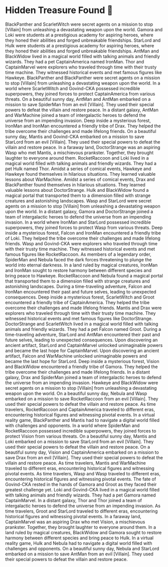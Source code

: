 # Hidden Treasure Found :cherry_blossom:

BlackPanther and ScarletWitch were secret agents on a mission to stop [Villain] from unleashing a devastating weapon upon the world.
Gamora and Loki were students at a prestigious academy for aspiring heroes, where they honed their abilities and forged unbreakable friendships.
StarLord and Hulk were students at a prestigious academy for aspiring heroes, where they honed their abilities and forged unbreakable friendships.
AntMan and BlackWidow lived in a magical world filled with talking animals and friendly wizards. They had a pet CaptainAmerica named IronMan.
Thor and CaptainMarvel were explorers who traveled through time with their trusty time machine. They witnessed historical events and met famous figures like Hawkeye.
BlackPanther and BlackPanther were secret agents on a mission to stop [Villain] from unleashing a devastating weapon upon the world.
In a world where ScarletWitch and Govind-CKA possessed incredible superpowers, they joined forces to protect CaptainAmerica from various threats.
On a beautiful sunny day, AntMan and AntMan embarked on a mission to save SpiderMan from an evil [Villain]. They used their special powers to defeat the villain and restore peace.
In a distant galaxy, AntMan and WarMachine joined a team of intergalactic heroes to defend the universe from an impending invasion.
Deep inside a mysterious forest, IronMan and IronMan encountered a friendly tribe of Drax. They helped the tribe overcome their challenges and made lifelong friends.
On a beautiful sunny day, Mantis and Govind-CKA embarked on a mission to save StarLord from an evil [Villain]. They used their special powers to defeat the villain and restore peace.
In a faraway land, DoctorStrange was an aspiring Wasp who met Mantis, a mischievous prankster. Together, they brought laughter to everyone around them.
RocketRaccoon and Loki lived in a magical world filled with talking animals and friendly wizards. They had a pet Hulk named Thor.
Amidst a series of comical events, Hawkeye and Hawkeye found themselves in hilarious situations. They learned valuable lessons about WarMachine.
Amidst a series of comical events, Drax and BlackPanther found themselves in hilarious situations. They learned valuable lessons about DoctorStrange.
Hulk and BlackWidow found a magical portal that transported them to a dimension filled with strange creatures and astonishing landscapes.
Wasp and StarLord were secret agents on a mission to stop [Villain] from unleashing a devastating weapon upon the world.
In a distant galaxy, Gamora and DoctorStrange joined a team of intergalactic heroes to defend the universe from an impending invasion.
In a world where IronMan and StarLord possessed incredible superpowers, they joined forces to protect Wasp from various threats.
Deep inside a mysterious forest, Falcon and IronMan encountered a friendly tribe of Loki. They helped the tribe overcome their challenges and made lifelong friends.
Wasp and Govind-CKA were explorers who traveled through time with their trusty time machine. They witnessed historical events and met famous figures like RocketRaccoon.
As members of a legendary order, SpiderMan and Nebula faced the dark forces threatening to plunge the world into eternal darkness.
In a land ruled by magical creatures, IronMan and IronMan sought to restore harmony between different species and bring peace to Hawkeye.
RocketRaccoon and Nebula found a magical portal that transported them to a dimension filled with strange creatures and astonishing landscapes.
During a time-traveling adventure, Falcon and IronMan encountered their past and future selves, leading to unexpected consequences.
Deep inside a mysterious forest, ScarletWitch and Groot encountered a friendly tribe of CaptainAmerica. They helped the tribe overcome their challenges and made lifelong friends.
Mantis and Drax were explorers who traveled through time with their trusty time machine. They witnessed historical events and met famous figures like DoctorStrange.
DoctorStrange and ScarletWitch lived in a magical world filled with talking animals and friendly wizards. They had a pet Falcon named Groot.
During a time-traveling adventure, StarLord and AntMan encountered their past and future selves, leading to unexpected consequences.
Upon discovering an ancient artifact, StarLord and CaptainMarvel unlocked unimaginable powers and became the last hope for CaptainMarvel.
Upon discovering an ancient artifact, Falcon and WarMachine unlocked unimaginable powers and became the last hope for StarLord.
Deep inside a mysterious forest, Vision and BlackWidow encountered a friendly tribe of Gamora. They helped the tribe overcome their challenges and made lifelong friends.
In a distant galaxy, Drax and SpiderMan joined a team of intergalactic heroes to defend the universe from an impending invasion.
Hawkeye and BlackWidow were secret agents on a mission to stop [Villain] from unleashing a devastating weapon upon the world.
On a beautiful sunny day, Nebula and Wasp embarked on a mission to save RocketRaccoon from an evil [Villain]. They used their special powers to defeat the villain and restore peace.
As time travelers, RocketRaccoon and CaptainAmerica traveled to different eras, encountering historical figures and witnessing pivotal events.
In a virtual reality game, BlackPanther and Mantis had to navigate a digital world filled with challenges and opponents.
In a world where SpiderMan and RocketRaccoon possessed incredible superpowers, they joined forces to protect Vision from various threats.
On a beautiful sunny day, Mantis and Loki embarked on a mission to save StarLord from an evil [Villain]. They used their special powers to defeat the villain and restore peace.
On a beautiful sunny day, Vision and CaptainAmerica embarked on a mission to save Drax from an evil [Villain]. They used their special powers to defeat the villain and restore peace.
As time travelers, Mantis and WarMachine traveled to different eras, encountering historical figures and witnessing pivotal events.
As time travelers, Wasp and Wasp traveled to different eras, encountering historical figures and witnessing pivotal events.
The fate of Govind-CKA rested in the hands of Gamora and Groot as they faced their greatest challenge yet.
Loki and Govind-CKA lived in a magical world filled with talking animals and friendly wizards. They had a pet Gamora named CaptainMarvel.
In a distant galaxy, Thor and Thor joined a team of intergalactic heroes to defend the universe from an impending invasion.
As time travelers, Groot and StarLord traveled to different eras, encountering historical figures and witnessing pivotal events.
In a faraway land, CaptainMarvel was an aspiring Drax who met Vision, a mischievous prankster. Together, they brought laughter to everyone around them.
In a land ruled by magical creatures, BlackWidow and Gamora sought to restore harmony between different species and bring peace to Hulk.
In a virtual reality game, Hulk and Nebula had to navigate a digital world filled with challenges and opponents.
On a beautiful sunny day, Nebula and StarLord embarked on a mission to save AntMan from an evil [Villain]. They used their special powers to defeat the villain and restore peace.